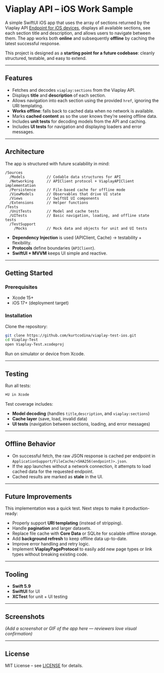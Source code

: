 # Viaplay API – iOS Work Sample

A simple SwiftUI iOS app that uses the array of sections returned by the Viaplay API [Endpoint for iOS devices](https://content.viaplay.com/ios-se), displays all available sections, see each section title and description, and allows users to navigate between them. The app works both **online** and subsequently **offline** by caching the latest successful response.  

This project is designed as a **starting point for a future codebase**: cleanly structured, testable, and easy to extend.

---

## Features
- Fetches and decodes `viaplay:sections` from the Viaplay API.  
- Displays **title** and **description** of each section.  
- Allows navigation into each section using the provided `href`, ignoring the URI templating.  
- **Works offline**: falls back to cached data when no network is available.  
- Marks **cached content** as so the user knows they’re seeing offline data.  
- Includes **unit tests** for decoding models from the API and caching.  
- Includes **UI tests** for navigation and displaying loaders and error messages.  

---

## Architecture
The app is structured with future scalability in mind:

```
/Sources
  /Models          // Codable data structures for API
  /Networking      // APIClient protocol + ViaplayAPIClient implementation
  /Persistence     // File-based cache for offline mode
  /ViewModels      // Observables that drive UI state
  /Views           // SwiftUI UI components
  /Extensions      // Helper functions
/Tests
  /UnitTests       // Model and cache tests
  /UITests         // Basic navigation, loading, and offline state tests
  /TestSupport
    /Mocks         // Mock data and objects for unit and UI tests
```

- **Dependency Injection** is used (APIClient, Cache) → testability + flexibility.  
- **Protocols** define boundaries (`APIClient`).  
- **SwiftUI + MVVM** keeps UI simple and reactive.  

---

## Getting Started

### Prerequisites
- Xcode 15+  
- iOS 17+ (deployment target)  

### Installation
Clone the repository:
```bash
git clone https://github.com/kurtcodina/viaplay-test-ios.git
cd Viaplay-Test
open Viaplay-Test.xcodeproj
```

Run on simulator or device from Xcode.  

---

## Testing

Run all tests:
```bash
⌘U in Xcode
```

Test coverage includes:
- **Model decoding** (handles `title`,`description`, and `viaplay:sections`)  
- **Cache layer** (save, load, invalid data)  
- **UI tests** (navigation between sections, loading, and error messages)  

---

## Offline Behavior

- On successful fetch, the raw JSON response is cached per endpoint in `ApplicationSupport/FileCache/<SHA256(endpoint)>.json`.  
- If the app launches without a network connection, it attempts to load cached data for the requested endpoint.  
- Cached results are marked as **stale** in the UI.  

---

## Future Improvements
This implementation was a quick test. Next steps to make it production-ready:  
- Properly support **URI templating** (instead of stripping).  
- Handle **pagination** and larger datasets.  
- Replace file cache with **Core Data** or SQLite for scalable offline storage.  
- Add **background refresh** to keep offline data up-to-date.  
- Improve error handling and retry logic. 
- Implement **ViaplayPageProtocol** to easily add new page types or link types without breaking existing code.

---

## Tooling
- **Swift 5.9**  
- **SwiftUI** for UI  
- **XCTest** for unit + UI testing

---

## Screenshots
*(Add a screenshot or GIF of the app here — reviewers love visual confirmation)*  

---

## License
MIT License – see [LICENSE](https://mit-license.org/) for details.  